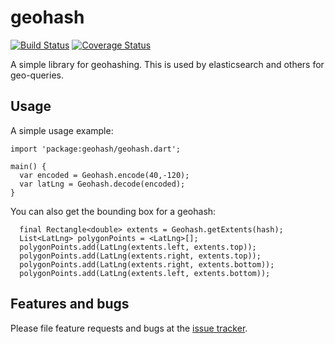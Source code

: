 # geohash

[![Build Status](https://travis-ci.org/llamadonica/dart-geohash.svg)](https://travis-ci.org/llamadonica/dart-geohash)
[![Coverage Status](https://coveralls.io/repos/llamadonica/dart-geohash/badge.svg?branch=master&service=github)](https://coveralls.io/github/llamadonica/dart-geohash?branch=master)

A simple library for geohashing. This is used by elasticsearch and others for geo-queries.

## Usage

A simple usage example:

    import 'package:geohash/geohash.dart';

    main() {
      var encoded = Geohash.encode(40,-120);
      var latLng = Geohash.decode(encoded);
    }


You can also get the bounding box for a geohash:

      final Rectangle<double> extents = Geohash.getExtents(hash);
      List<LatLng> polygonPoints = <LatLng>[];
      polygonPoints.add(LatLng(extents.left, extents.top));
      polygonPoints.add(LatLng(extents.right, extents.top));
      polygonPoints.add(LatLng(extents.right, extents.bottom));
      polygonPoints.add(LatLng(extents.left, extents.bottom));


## Features and bugs

Please file feature requests and bugs at the [issue tracker][tracker].

[tracker]: https://github.com/llamadonica/dart-geohash/issues
